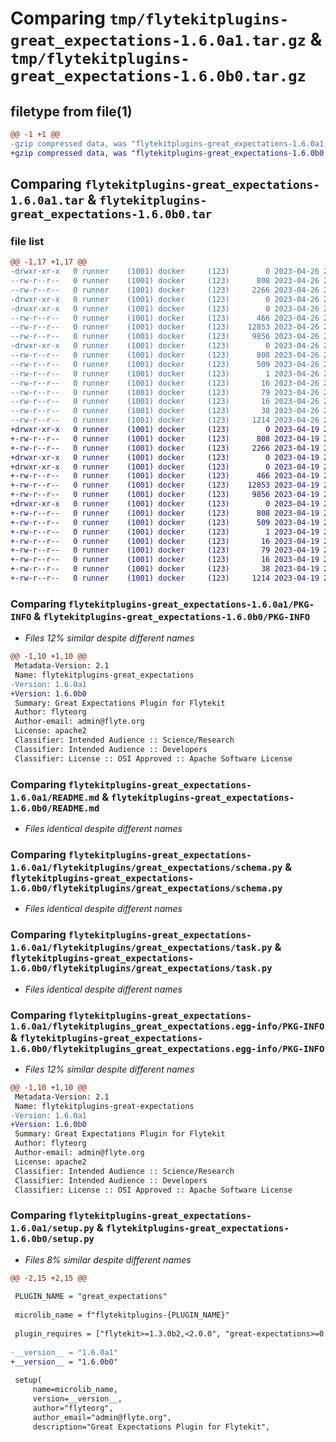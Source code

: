 # Comparing `tmp/flytekitplugins-great_expectations-1.6.0a1.tar.gz` & `tmp/flytekitplugins-great_expectations-1.6.0b0.tar.gz`

## filetype from file(1)

```diff
@@ -1 +1 @@
-gzip compressed data, was "flytekitplugins-great_expectations-1.6.0a1.tar", last modified: Wed Apr 26 20:37:26 2023, max compression
+gzip compressed data, was "flytekitplugins-great_expectations-1.6.0b0.tar", last modified: Wed Apr 19 20:54:29 2023, max compression
```

## Comparing `flytekitplugins-great_expectations-1.6.0a1.tar` & `flytekitplugins-great_expectations-1.6.0b0.tar`

### file list

```diff
@@ -1,17 +1,17 @@
-drwxr-xr-x   0 runner    (1001) docker     (123)        0 2023-04-26 20:37:26.329410 flytekitplugins-great_expectations-1.6.0a1/
--rw-r--r--   0 runner    (1001) docker     (123)      808 2023-04-26 20:37:26.329410 flytekitplugins-great_expectations-1.6.0a1/PKG-INFO
--rw-r--r--   0 runner    (1001) docker     (123)     2266 2023-04-26 20:36:40.000000 flytekitplugins-great_expectations-1.6.0a1/README.md
-drwxr-xr-x   0 runner    (1001) docker     (123)        0 2023-04-26 20:37:26.325410 flytekitplugins-great_expectations-1.6.0a1/flytekitplugins/
-drwxr-xr-x   0 runner    (1001) docker     (123)        0 2023-04-26 20:37:26.329410 flytekitplugins-great_expectations-1.6.0a1/flytekitplugins/great_expectations/
--rw-r--r--   0 runner    (1001) docker     (123)      466 2023-04-26 20:36:40.000000 flytekitplugins-great_expectations-1.6.0a1/flytekitplugins/great_expectations/__init__.py
--rw-r--r--   0 runner    (1001) docker     (123)    12853 2023-04-26 20:36:40.000000 flytekitplugins-great_expectations-1.6.0a1/flytekitplugins/great_expectations/schema.py
--rw-r--r--   0 runner    (1001) docker     (123)     9856 2023-04-26 20:36:40.000000 flytekitplugins-great_expectations-1.6.0a1/flytekitplugins/great_expectations/task.py
-drwxr-xr-x   0 runner    (1001) docker     (123)        0 2023-04-26 20:37:26.329410 flytekitplugins-great_expectations-1.6.0a1/flytekitplugins_great_expectations.egg-info/
--rw-r--r--   0 runner    (1001) docker     (123)      808 2023-04-26 20:37:26.000000 flytekitplugins-great_expectations-1.6.0a1/flytekitplugins_great_expectations.egg-info/PKG-INFO
--rw-r--r--   0 runner    (1001) docker     (123)      509 2023-04-26 20:37:26.000000 flytekitplugins-great_expectations-1.6.0a1/flytekitplugins_great_expectations.egg-info/SOURCES.txt
--rw-r--r--   0 runner    (1001) docker     (123)        1 2023-04-26 20:37:26.000000 flytekitplugins-great_expectations-1.6.0a1/flytekitplugins_great_expectations.egg-info/dependency_links.txt
--rw-r--r--   0 runner    (1001) docker     (123)       16 2023-04-26 20:37:26.000000 flytekitplugins-great_expectations-1.6.0a1/flytekitplugins_great_expectations.egg-info/namespace_packages.txt
--rw-r--r--   0 runner    (1001) docker     (123)       79 2023-04-26 20:37:26.000000 flytekitplugins-great_expectations-1.6.0a1/flytekitplugins_great_expectations.egg-info/requires.txt
--rw-r--r--   0 runner    (1001) docker     (123)       16 2023-04-26 20:37:26.000000 flytekitplugins-great_expectations-1.6.0a1/flytekitplugins_great_expectations.egg-info/top_level.txt
--rw-r--r--   0 runner    (1001) docker     (123)       38 2023-04-26 20:37:26.329410 flytekitplugins-great_expectations-1.6.0a1/setup.cfg
--rw-r--r--   0 runner    (1001) docker     (123)     1214 2023-04-26 20:37:20.000000 flytekitplugins-great_expectations-1.6.0a1/setup.py
+drwxr-xr-x   0 runner    (1001) docker     (123)        0 2023-04-19 20:54:29.715075 flytekitplugins-great_expectations-1.6.0b0/
+-rw-r--r--   0 runner    (1001) docker     (123)      808 2023-04-19 20:54:29.715075 flytekitplugins-great_expectations-1.6.0b0/PKG-INFO
+-rw-r--r--   0 runner    (1001) docker     (123)     2266 2023-04-19 20:54:06.000000 flytekitplugins-great_expectations-1.6.0b0/README.md
+drwxr-xr-x   0 runner    (1001) docker     (123)        0 2023-04-19 20:54:29.711075 flytekitplugins-great_expectations-1.6.0b0/flytekitplugins/
+drwxr-xr-x   0 runner    (1001) docker     (123)        0 2023-04-19 20:54:29.715075 flytekitplugins-great_expectations-1.6.0b0/flytekitplugins/great_expectations/
+-rw-r--r--   0 runner    (1001) docker     (123)      466 2023-04-19 20:54:06.000000 flytekitplugins-great_expectations-1.6.0b0/flytekitplugins/great_expectations/__init__.py
+-rw-r--r--   0 runner    (1001) docker     (123)    12853 2023-04-19 20:54:06.000000 flytekitplugins-great_expectations-1.6.0b0/flytekitplugins/great_expectations/schema.py
+-rw-r--r--   0 runner    (1001) docker     (123)     9856 2023-04-19 20:54:06.000000 flytekitplugins-great_expectations-1.6.0b0/flytekitplugins/great_expectations/task.py
+drwxr-xr-x   0 runner    (1001) docker     (123)        0 2023-04-19 20:54:29.715075 flytekitplugins-great_expectations-1.6.0b0/flytekitplugins_great_expectations.egg-info/
+-rw-r--r--   0 runner    (1001) docker     (123)      808 2023-04-19 20:54:29.000000 flytekitplugins-great_expectations-1.6.0b0/flytekitplugins_great_expectations.egg-info/PKG-INFO
+-rw-r--r--   0 runner    (1001) docker     (123)      509 2023-04-19 20:54:29.000000 flytekitplugins-great_expectations-1.6.0b0/flytekitplugins_great_expectations.egg-info/SOURCES.txt
+-rw-r--r--   0 runner    (1001) docker     (123)        1 2023-04-19 20:54:29.000000 flytekitplugins-great_expectations-1.6.0b0/flytekitplugins_great_expectations.egg-info/dependency_links.txt
+-rw-r--r--   0 runner    (1001) docker     (123)       16 2023-04-19 20:54:29.000000 flytekitplugins-great_expectations-1.6.0b0/flytekitplugins_great_expectations.egg-info/namespace_packages.txt
+-rw-r--r--   0 runner    (1001) docker     (123)       79 2023-04-19 20:54:29.000000 flytekitplugins-great_expectations-1.6.0b0/flytekitplugins_great_expectations.egg-info/requires.txt
+-rw-r--r--   0 runner    (1001) docker     (123)       16 2023-04-19 20:54:29.000000 flytekitplugins-great_expectations-1.6.0b0/flytekitplugins_great_expectations.egg-info/top_level.txt
+-rw-r--r--   0 runner    (1001) docker     (123)       38 2023-04-19 20:54:29.715075 flytekitplugins-great_expectations-1.6.0b0/setup.cfg
+-rw-r--r--   0 runner    (1001) docker     (123)     1214 2023-04-19 20:54:25.000000 flytekitplugins-great_expectations-1.6.0b0/setup.py
```

### Comparing `flytekitplugins-great_expectations-1.6.0a1/PKG-INFO` & `flytekitplugins-great_expectations-1.6.0b0/PKG-INFO`

 * *Files 12% similar despite different names*

```diff
@@ -1,10 +1,10 @@
 Metadata-Version: 2.1
 Name: flytekitplugins-great_expectations
-Version: 1.6.0a1
+Version: 1.6.0b0
 Summary: Great Expectations Plugin for Flytekit
 Author: flyteorg
 Author-email: admin@flyte.org
 License: apache2
 Classifier: Intended Audience :: Science/Research
 Classifier: Intended Audience :: Developers
 Classifier: License :: OSI Approved :: Apache Software License
```

### Comparing `flytekitplugins-great_expectations-1.6.0a1/README.md` & `flytekitplugins-great_expectations-1.6.0b0/README.md`

 * *Files identical despite different names*

### Comparing `flytekitplugins-great_expectations-1.6.0a1/flytekitplugins/great_expectations/schema.py` & `flytekitplugins-great_expectations-1.6.0b0/flytekitplugins/great_expectations/schema.py`

 * *Files identical despite different names*

### Comparing `flytekitplugins-great_expectations-1.6.0a1/flytekitplugins/great_expectations/task.py` & `flytekitplugins-great_expectations-1.6.0b0/flytekitplugins/great_expectations/task.py`

 * *Files identical despite different names*

### Comparing `flytekitplugins-great_expectations-1.6.0a1/flytekitplugins_great_expectations.egg-info/PKG-INFO` & `flytekitplugins-great_expectations-1.6.0b0/flytekitplugins_great_expectations.egg-info/PKG-INFO`

 * *Files 12% similar despite different names*

```diff
@@ -1,10 +1,10 @@
 Metadata-Version: 2.1
 Name: flytekitplugins-great-expectations
-Version: 1.6.0a1
+Version: 1.6.0b0
 Summary: Great Expectations Plugin for Flytekit
 Author: flyteorg
 Author-email: admin@flyte.org
 License: apache2
 Classifier: Intended Audience :: Science/Research
 Classifier: Intended Audience :: Developers
 Classifier: License :: OSI Approved :: Apache Software License
```

### Comparing `flytekitplugins-great_expectations-1.6.0a1/setup.py` & `flytekitplugins-great_expectations-1.6.0b0/setup.py`

 * *Files 8% similar despite different names*

```diff
@@ -2,15 +2,15 @@
 
 PLUGIN_NAME = "great_expectations"
 
 microlib_name = f"flytekitplugins-{PLUGIN_NAME}"
 
 plugin_requires = ["flytekit>=1.3.0b2,<2.0.0", "great-expectations>=0.13.30", "sqlalchemy>=1.4.23,<2.0.0"]
 
-__version__ = "1.6.0a1"
+__version__ = "1.6.0b0"
 
 setup(
     name=microlib_name,
     version=__version__,
     author="flyteorg",
     author_email="admin@flyte.org",
     description="Great Expectations Plugin for Flytekit",
```

